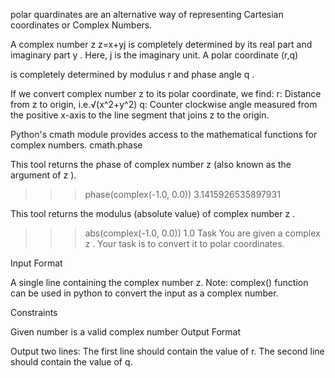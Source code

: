 polar quardinates are an alternative way of representing Cartesian coordinates or Complex Numbers.

A complex number z
z=x+yj
is completely determined by its real part  and imaginary part y .
Here, j is the imaginary unit.
A polar coordinate (r,q)

is completely determined by modulus r and phase angle q .

If we convert complex number z to its polar coordinate, we find:
r: Distance from z to origin, i.e.√(x^2+y^2) 
q: Counter clockwise angle measured from the positive x-axis to the line segment that joins z to the origin.

Python's cmath module provides access to the mathematical functions for complex numbers.
cmath.phase

This tool returns the phase of complex number z (also known as the argument of z ).

>>> phase(complex(-1.0, 0.0))
3.1415926535897931

This tool returns the modulus (absolute value) of complex number z .

>>> abs(complex(-1.0, 0.0))
1.0
Task
You are given a complex z . Your task is to convert it to polar coordinates.

Input Format

A single line containing the complex number z. Note: complex() function can be used in python to convert the input as a complex number.

Constraints

Given number is a valid complex number
Output Format

Output two lines:
The first line should contain the value of r.
The second line should contain the value of q.